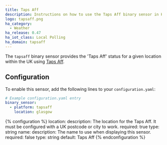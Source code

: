 ```yaml
---
title: Taps Aff
description: Instructions on how to use the Taps Aff binary sensor in Home Assistant.
logo: tapsaff.png
ha_category:
  - Weather
ha_release: 0.47
ha_iot_class: Local Polling
ha_domain: tapsaff
---
```


The `tapsaff` binary sensor provides the 'Taps Aff' status for a given location within the UK using [Taps Aff](https://www.taps-aff.co.uk/).

## Configuration

To enable this sensor, add the following lines to your `configuration.yaml`:

```yaml
# Example configuration.yaml entry
binary_sensor:
  - platform: tapsaff
    location: glasgow
```

{% configuration %}
location:
  description: The location for the Taps Aff. It must be configured with a UK postcode or city to work.
  required: true
  type: string
name:
  description: The name to use when displaying this sensor.
  required: false
  type: string
  default: Taps Aff
{% endconfiguration %}
